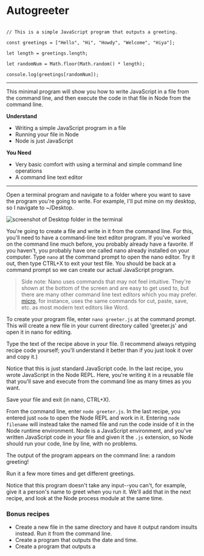 # Autogreeter

````

// This is a simple JavaScript program that outputs a greeting. 

const greetings = ["Hello", "Hi", "Howdy", "Welcome", "Hiya"]; 

let length = greetings.length;

let randomNum = Math.floor(Math.random() * length);

console.log(greetings[randomNum]);

````

___

This minimal program will show you how to write JavaScript in a file from the command line, and then execute the code in that file in Node from the command line. 

**Understand**
* Writing a simple JavaScript program in a file
* Running your file in Node
* Node is just JavaScript

**You Need**
* Very basic comfort with using a terminal and simple command line operations
* A command line text editor

___

Open a terminal program and navigate to a folder where you want to save the program you're going to write. For example, I'll put mine on my desktop, so I navigate to ~/Desktop. 

![screenshot of Desktop folder in the terminal](https://github.com/bkager/Node-cookbook/assets/68086185/22b0d6c6-acb6-4165-b483-3c353db71e82)

You're going to create a file and write in it from the command line. For this, you'll need to have a command-line text editor program. If you've worked on the command line much before, you probably already have a favorite. If you haven't, you probably have one called nano already installed on your computer. Type `nano` at the command prompt to open the nano editor. Try it out, then type CTRL+X to exit your test file. You should be back at a command prompt so we can create our actual JavaScript program. 

> Side note: Nano uses commands that may not feel intuitive. They're shown at the bottom of the screen and are easy to get used to, but there are many other command line text editors which you may prefer. [micro](https://micro-editor.github.io/), for instance, uses the same commands for cut, paste, save, etc. as most modern text editors like Word.

To create your program file, enter `nano greeter.js` at the command prompt. This will create a new file in your current directory called 'greeter.js' and open it in nano for editing. 

Type the text of the recipe above in your file. (I recommend always retyping recipe code yourself; you'll understand it better than if you just look it over and copy it.)

Notice that this is just standard JavaScript code. In the last recipe, you wrote JavaScript in the Node REPL. Here, you're writing it in a reusable file that you'll save and execute from the command line as many times as you want.

Save your file and exit (in nano, CTRL+X).

From the command line, enter `node greeter.js`. In the last recipe, you entered just `node` to open the Node REPL and work in it. Entering `node filename` will instead take the named file and run the code inside of it in the Node runtime environment. Node is a JavaScript environment, and you've written JavaScript code in your file and given it the `.js` extension, so Node should run your code, line by line, with no problems. 

The output of the program appears on the command line: a random greeting!

Run it a few more times and get different greetings. 

Notice that this program doesn't take any input--you can't, for example, give it a person's name to greet when you run it. We'll add that in the next recipe, and look at the Node process module at the same time. 

### Bonus recipes

* Create a new file in the same directory and have it output random insults instead. Run it from the command line.
* Create a program that outputs the date and time.
* Create a program that outputs a

